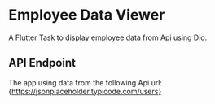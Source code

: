# Employee Data Viewer

A Flutter Task to display employee data from Api using Dio.
## API Endpoint

The app using data from the following Api url: {https://jsonplaceholder.typicode.com/users}
